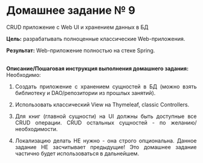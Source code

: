 # Домашнее задание № 9

<p align="justify">CRUD приложение с Web UI и хранением данных в БД</p>
<p align="justify"><b>Цель:</b> разрабатывать полноценные классические Web-приложения.
</p>
<p align="justify"><b>Результат:</b> Web-приложение полностью на стеке Spring.
</p><br>
<b>Описание/Пошаговая инструкция выполнения домашнего задания:</b>
<br>Необходимо:
<ol start="1">
<li><p align="justify">Создать приложение с хранением сущностей в БД (можно взять библиотеку и DAO/репозитории из прошлых занятий).
</p>
<li><p align="justify">Использовать классический View на Thymeleaf, classic Controllers.
</p>
<li><p align="justify">Для книг (главной сущности) на UI должны быть доступные все CRUD операции. CRUD остальных сущностей - по желанию/необходимости.
</p>
<li><p align="justify">Локализацию делать НЕ нужно - она строго опциональна. Данное задание НЕ засчитывает предыдущие! Это домашнее задание частично будет использоваться в дальнейшем.
</p>
</ol>

